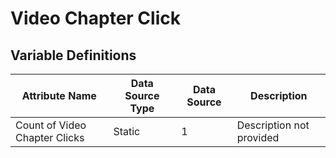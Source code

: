 # Video Chapter Click

### 

## Variable Definitions

| Attribute Name|Data Source Type|Data Source|Description|
| --- | --- | --- | --- |
|Count of Video Chapter Clicks|Static|1|Description not provided|




